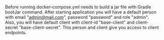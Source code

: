 Before running docker-compose.yml needs to build a jar file with Gradle bootJar command.
After starting application you will have a default person with email "admin@mail.com", password "password"
and role "admin". Also, you will have default client with client-id "base-client" and client-secret
"base-client-secret". This person and client give you access to client endpoints.